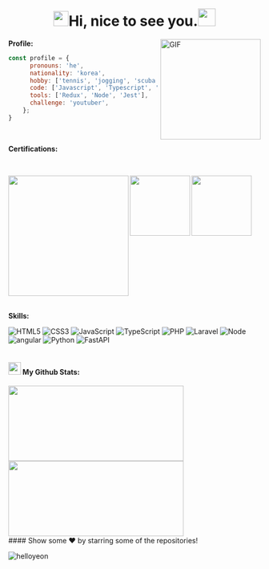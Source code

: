 <h1 align="center"><img src="https://emojis.slackmojis.com/emojis/images/1531849430/4246/blob-sunglasses.gif?1531849430" width="30"/>Hi, nice to see you.<img src="https://github.com/TheDudeThatCode/TheDudeThatCode/blob/master/Assets/Hi.gif" width="35" /></h1>

<img align="right" width="200" alt="GIF" src="https://user-images.githubusercontent.com/50859345/185594119-b04deb5f-6851-4f82-8733-f216d823a782.png" />

**Profile:**
```javascript
const profile = {
      pronouns: 'he',
      nationality: 'korea',
      hobby: ['tennis', 'jogging', 'scuba diving', 'cycle'],
      code: ['Javascript', 'Typescript', 'HTML', 'CSS', 'Ruby', 'Python'],
      tools: ['Redux', 'Node', 'Jest'],
      challenge: 'youtuber',
    };
}
```
<br>

**Certifications:**
<p align="left">

</p>
<br clear="both"/>

<p align="left" >
<a  href="https://catalog-education.oracle.com/pls/certview/sharebadge?id=46666EFEC35A506E130782CE42021C287531F85412D85AAB5201AA7DB85BE52F"><img align="left" width="240" src="https://brm-workforce.oracle.com/pdf/certview/images/OCI2024FNDCFA.png"></a>
<a href="https://www.credly.com/badges/ee795e6d-5298-44fb-8a45-4c91d36358be/public_url"><img align="left" width="120" src="https://images.credly.com/size/680x680/images/00634f82-b07f-4bbd-a6bb-53de397fc3a6/image.png"></a>
<a href="https://www.credly.com/badges/4c7cf9fb-1417-498f-9846-eb2ef2b67a8e/public_url"><img align="left" width="120" src="https://images.credly.com/size/680x680/images/0e284c3f-5164-4b21-8660-0d84737941bc/image.png"></a>
</p>
<br clear="both"/>
<br>

**Skills:**

![HTML5](https://img.shields.io/badge/-HTML5-F05032?style=for-the-badge&logo=html5&logoColor=ffffff)
![CSS3](https://img.shields.io/badge/-CSS3-007ACC?style=for-the-badge&logo=css3)
![JavaScript](https://img.shields.io/badge/-JavaScript-%23F7DF1C?style=for-the-badge&logo=javascript&logoColor=000000&labelColor=%23F7DF1C&color=%23FFCE5A)
![TypeScript](https://img.shields.io/badge/-TypeScript-007ACC?style=for-the-badge&logo=typescript&logoColor=white)
![PHP](https://img.shields.io/badge/-php-777BB4?style=for-the-badge&logo=php&logoColor=ffffff)
![Laravel](https://img.shields.io/badge/-laravel-FF2D20?style=for-the-badge&logo=laravel&logoColor=ffffff)
![Node](https://img.shields.io/badge/-Nodejs-43853d?style=for-the-badge&logo=Node.js&logoColor=white)
![angular](https://img.shields.io/badge/-angular-DD0031?style=for-the-badge&logo=angular&logoColor=ffffff)
![Python](https://img.shields.io/badge/-python-F9DC3E?style=for-the-badge&logo=python)
![FastAPI](https://img.shields.io/badge/FastAPI-009485.svg?logo=fastapi&logoColor=white)
<br><br>

#### <img src='https://media1.giphy.com/media/du3J3cXyzhj75IOgvA/giphy.gif?cid=ecf05e47x2g034i9pzwtzzsd3xgg2w9nr94t4tflbbgo3008&rid=giphy.gif' width='25' /> My Github Stats:

<div align="left">
<img src="https://github-readme-stats.vercel.app/api?username=helloyeon&show_icons=true&title_color=ffc857&icon_color=8ac926&text_color=daf7dc&bg_color=151515&hide=issues&count_private=true&include_all_commits=true" width="350"height="150"/>
</div> 
<div align="left">
 <img src="https://github-readme-stats.vercel.app/api/top-langs/?username=helloyeon&layout=compact&text_color=daf7dc&bg_color=151515&hide=css,html,php" width="350" height="150"/>
</div>

<div align="left">
#### Show some ❤️ by starring some of the repositories! 
<p align="left"> <img src="https://komarev.com/ghpvc/?username=helloyeo " alt="helloyeon" /> </p> 
</br>
</div>
<!---

### 📢 Find me elsewhere
<p align="left">
  <a href="https://www.codechef.com/users/abhimaira_10">
    <img src="https://raw.githubusercontent.com/AbhishekMaira10/AbhishekMaira10/master/Resources/svg/codechef.svg" alt="codechef" style="vertical-align:top; margin:4px">
  </a>&nbsp;&nbsp;&nbsp;
  
  <a href="https://leetcode.com/abhishekmaira1999/">
    <img src="https://raw.githubusercontent.com/AbhishekMaira10/AbhishekMaira10/master/Resources/svg/leetcode.svg" alt="leetcode" style="vertical-align:top; margin:4px">
  </a>&nbsp;&nbsp;&nbsp;

  <a href="https://www.hackerrank.com/abhishekmaira191">
    <img src="https://raw.githubusercontent.com/AbhishekMaira10/AbhishekMaira10/master/Resources/svg/hackerrank.svg" alt="hackerrank" style="vertical-align:top; margin:4px">
  </a>&nbsp;&nbsp;&nbsp;
</p>
<p align="left">
<a href="https://twitter.com/MairaAbhishek" target="_blank"><img height="30" src="https://raw.githubusercontent.com/AbhishekMaira10/AbhishekMaira10/master/Resources/png/twitter.png?raw=true"></a>&nbsp;&nbsp;&nbsp;&nbsp;&nbsp;
<a href="https://www.linkedin.com/in/abhishek-maira/" target="_blank"><img height="30" src="https://raw.githubusercontent.com/AbhishekMaira10/AbhishekMaira10/master/linkedin.png?raw=true"></a>&nbsp;&nbsp;&nbsp;&nbsp;&nbsp;
<a href="https://www.instagram.com/abhishek_maira10/" target="_blank"><img height="30" src="https://image.flaticon.com/icons/svg/725/725278.svg"></a>&nbsp;&nbsp;&nbsp;&nbsp;&nbsp;
<a href="https://open.spotify.com/user/8q058td4ynjeztfx5io86m5pt" target="_blank"><img height="30" src="https://raw.githubusercontent.com/AbhishekMaira10/AbhishekMaira10/master/Resources/png/spotify.png?raw=true"></a>&nbsp;&nbsp;&nbsp;&nbsp;&nbsp;
<a href="https://marketplace.visualstudio.com/publishers/AbhishekMaira" target="_blank"><img height="30" src="https://raw.githubusercontent.com/AbhishekMaira10/AbhishekMaira10/master/Resources/png/visual-studio.png?raw=true"></a>&nbsp;&nbsp;&nbsp;&nbsp;&nbsp;
</p>

- 👋 Hi, I’m @helloYeon
- 👀 I’m interested in ...
- 🌱 I’m currently learning ...
- 💞️ I’m looking to collaborate on ...
- 📫 How to reach me ...


helloYeon/helloYeon is a ✨ special ✨ repository because its `README.md` (this file) appears on your GitHub profile.
You can click the Preview link to take a look at your changes.

<code><img height="20" src="https://raw.githubusercontent.com/github/explore/80688e429a7d4ef2fca1e82350fe8e3517d3494d/topics/visual-studio-code/visual-studio-code.png"></code>
<code><img height="20" src="https://raw.githubusercontent.com/github/explore/80688e429a7d4ef2fca1e82350fe8e3517d3494d/topics/javascript/javascript.png"></code>
<code><img height="20" src="https://raw.githubusercontent.com/github/explore/80688e429a7d4ef2fca1e82350fe8e3517d3494d/topics/python/python.png"></code>
<code><img height="20" src="https://raw.githubusercontent.com/github/explore/80688e429a7d4ef2fca1e82350fe8e3517d3494d/topics/dart/dart.png"></code>
<code><img height="20" src="https://raw.githubusercontent.com/github/explore/80688e429a7d4ef2fca1e82350fe8e3517d3494d/topics/flutter/flutter.png"></code>
<code><img height="20" src="https://raw.githubusercontent.com/github/explore/80688e429a7d4ef2fca1e82350fe8e3517d3494d/topics/cpp/cpp.png"></code>
<code><img height = "20" src = "https://raw.githubusercontent.com/github/explore/80688e429a7d4ef2fca1e82350fe8e3517d3494d/topics/html/html.png"></code>
<code><img height = "20" src = "https://raw.githubusercontent.com/github/explore/80688e429a7d4ef2fca1e82350fe8e3517d3494d/topics/css/css.png"></code>
<code><img height = "20" src = "https://raw.githubusercontent.com/github/explore/80688e429a7d4ef2fca1e82350fe8e3517d3494d/topics/bootstrap/bootstrap.png"></code>
<code><img height="20" src="https://raw.githubusercontent.com/github/explore/80688e429a7d4ef2fca1e82350fe8e3517d3494d/topics/firebase/firebase.png"></code>
<code><img height="20" src="https://raw.githubusercontent.com/github/explore/80688e429a7d4ef2fca1e82350fe8e3517d3494d/topics/flask/flask.png"></code>
<code><img height="20" src="https://raw.githubusercontent.com/github/explore/80688e429a7d4ef2fca1e82350fe8e3517d3494d/topics/git/git.png"></code>
<code><img height="20" src="https://raw.githubusercontent.com/github/explore/80688e429a7d4ef2fca1e82350fe8e3517d3494d/topics/terminal/terminal.png"></code>
--->
